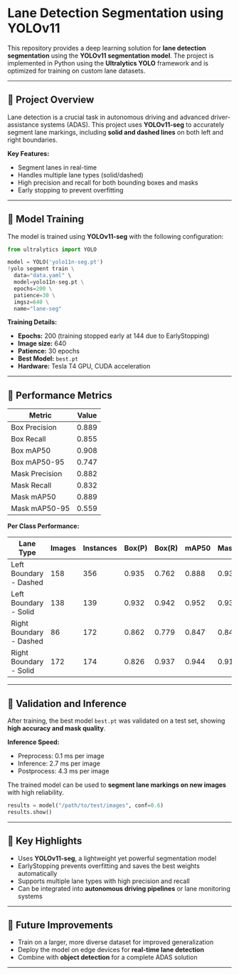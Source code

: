 # Lane Detection Segmentation using YOLOv11

This repository provides a deep learning solution for **lane detection segmentation** using the **YOLOv11 segmentation model**. The project is implemented in Python using the **Ultralytics YOLO** framework and is optimized for training on custom lane datasets.

---

## 🔹 Project Overview

Lane detection is a crucial task in autonomous driving and advanced driver-assistance systems (ADAS). This project uses **YOLOv11-seg** to accurately segment lane markings, including **solid and dashed lines** on both left and right boundaries.

**Key Features:**

* Segment lanes in real-time
* Handles multiple lane types (solid/dashed)
* High precision and recall for both bounding boxes and masks
* Early stopping to prevent overfitting

---

## 🔹 Model Training

The model is trained using **YOLOv11-seg** with the following configuration:

```python
from ultralytics import YOLO

model = YOLO('yolo11n-seg.pt')
!yolo segment train \
  data="data.yaml" \
  model=yolo11n-seg.pt \
  epochs=200 \
  patience=30 \
  imgsz=640 \
  name="lane-seg"
```

**Training Details:**

* **Epochs:** 200 (training stopped early at 144 due to EarlyStopping)
* **Image size:** 640
* **Patience:** 30 epochs
* **Best Model:** `best.pt`
* **Hardware:** Tesla T4 GPU, CUDA acceleration

---

## 🔹 Performance Metrics

| Metric         | Value |
| -------------- | ----- |
| Box Precision  | 0.889 |
| Box Recall     | 0.855 |
| Box mAP50      | 0.908 |
| Box mAP50-95   | 0.747 |
| Mask Precision | 0.882 |
| Mask Recall    | 0.832 |
| Mask mAP50     | 0.889 |
| Mask mAP50-95  | 0.559 |

**Per Class Performance:**

| Lane Type               | Images | Instances | Box(P) | Box(R) | mAP50 | Mask(P) | Mask(R) | Mask mAP50 |
| ----------------------- | ------ | --------- | ------ | ------ | ----- | ------- | ------- | ---------- |
| Left Boundary - Dashed  | 158    | 356       | 0.935  | 0.762  | 0.888 | 0.931   | 0.742   | 0.877      |
| Left Boundary - Solid   | 138    | 139       | 0.932  | 0.942  | 0.952 | 0.938   | 0.942   | 0.956      |
| Right Boundary - Dashed | 86     | 172       | 0.862  | 0.779  | 0.847 | 0.840   | 0.730   | 0.796      |
| Right Boundary - Solid  | 172    | 174       | 0.826  | 0.937  | 0.944 | 0.914   | 0.926   | 0.613      |

---

## 🔹 Validation and Inference

After training, the best model `best.pt` was validated on a test set, showing **high accuracy and mask quality**.

**Inference Speed:**

* Preprocess: 0.1 ms per image
* Inference: 2.7 ms per image
* Postprocess: 4.3 ms per image

The trained model can be used to **segment lane markings on new images** with high reliability.

```python
results = model("/path/to/test/images", conf=0.6)
results.show()
```

---

## 🔹 Key Highlights

* Uses **YOLOv11-seg**, a lightweight yet powerful segmentation model
* EarlyStopping prevents overfitting and saves the best weights automatically
* Supports multiple lane types with high precision and recall
* Can be integrated into **autonomous driving pipelines** or lane monitoring systems

---

## 🔹 Future Improvements

* Train on a larger, more diverse dataset for improved generalization
* Deploy the model on edge devices for **real-time lane detection**
* Combine with **object detection** for a complete ADAS solution

---
